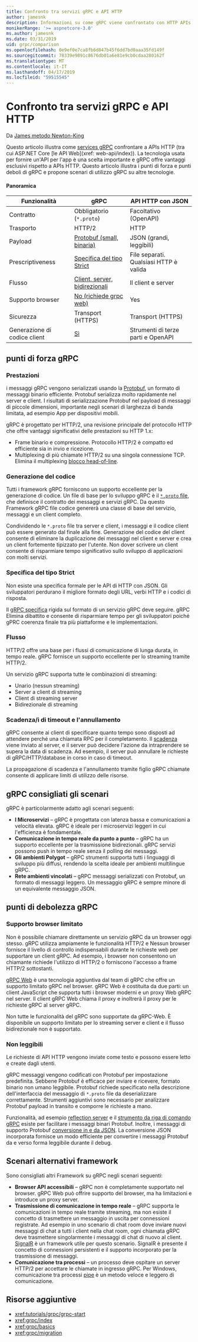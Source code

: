 ```yaml
---
title: Confronto tra servizi gRPC e API HTTP
author: jamesnk
description: Informazioni su come gRPC viene confrontato con HTTP APIs e ciò che è consigliabile sono gli scenari.
monikerRange: '>= aspnetcore-3.0'
ms.author: jamesnk
ms.date: 03/31/2019
uid: grpc/comparison
ms.openlocfilehash: 0e9ef0e7ca8fb6d847b45f6dd7bd0aaa35fd149f
ms.sourcegitcommit: 78339e9891c8676db01a6e81e9cb0cdaa280162f
ms.translationtype: MT
ms.contentlocale: it-IT
ms.lasthandoff: 04/17/2019
ms.locfileid: "59515545"
---
```

# <a name="comparing-grpc-services-with-http-apis"></a>Confronto tra servizi gRPC e API HTTP

Da [James metodo Newton-King](https://twitter.com/jamesnk)

Questo articolo illustra come [services gRPC](https://grpc.io/docs/guides/) confrontare a APIs HTTP (tra cui ASP.NET Core [le API Web](xref: web-api/index)). La tecnologia usata per fornire un'API per l'app è una scelta importante e gRPC offre vantaggi esclusivi rispetto a APIs HTTP. Questo articolo illustra i punti di forza e punti deboli di gRPC e propone scenari di utilizzo gRPC su altre tecnologie.

#### <a name="overview"></a>Panoramica

|    Funzionalità             |    gRPC                                                 |    API HTTP con JSON                       |
|------------------------|---------------------------------------------------------|----------------------------------------------|
|    Contratto            |    Obbligatorio (`*.proto`)                                 |    Facoltativo (OpenAPI)                        |
|    Trasporto           |    HTTP/2                                               |    HTTP                                      |
|    Payload             |    [Protobuf (small, binaria)](#performance)             |    JSON (grandi, leggibili)              |
|    Prescriptiveness    |    [Specifica del tipo Strict](#strict-specification)        |    File separati. Qualsiasi HTTP è valida                  |
|    Flusso           |    [Client, server, bidirezionali](#streaming)         |    Il client e server                            |
|    Supporto browser     |    [No (richiede grpc web)](#limited-browser-support)   |    Yes                                       |
|    Sicurezza            |    Transport (HTTPS)                                    |    Transport (HTTPS)                         |
|    Generazione di codice client     |    [Sì](#code-generation)                              |    Strumenti di terze parti e OpenAPI             |

## <a name="grpc-strengths"></a>punti di forza gRPC

### <a name="performance"></a>Prestazioni

i messaggi gRPC vengono serializzati usando la [Protobuf](https://developers.google.com/protocol-buffers/docs/overview), un formato di messaggi binario efficiente. Protobuf serializza molto rapidamente nel server e client. I risultati di serializzazione Protobuf nel payload di messaggi di piccole dimensioni, importante negli scenari di larghezza di banda limitata, ad esempio App per dispositivi mobili.

gRPC è progettato per HTTP/2, una revisione principale del protocollo HTTP che offre vantaggi significativi delle prestazioni su HTTP 1.x:

* Frame binario e compressione. Protocollo HTTP/2 è compatto ed efficiente sia in invio e ricezione.
* Multiplexing di più chiamate HTTP/2 su una singola connessione TCP. Elimina il multiplexing [blocco head-of-line](https://en.wikipedia.org/wiki/Head-of-line_blocking).

### <a name="code-generation"></a>Generazione del codice

Tutti i framework gRPC forniscono un supporto eccellente per la generazione di codice. Un file di base per lo sviluppo gRPC è il [ `*.proto` file](https://developers.google.com/protocol-buffers/docs/proto3), che definisce il contratto dei messaggi e servizi gRPC. Da questo Framework gRPC file codice genererà una classe di base del servizio, messaggi e un client completo.

Condividendo le `*.proto` file tra server e client, i messaggi e il codice client può essere generato dal finale alla fine. Generazione del codice del client consente di eliminare la duplicazione dei messaggi nel client e server e crea un client fortemente tipizzato per l'utente. Non dover scrivere un client consente di risparmiare tempo significativo sullo sviluppo di applicazioni con molti servizi.

### <a name="strict-specification"></a>Specifica del tipo Strict

Non esiste una specifica formale per le API di HTTP con JSON. Gli sviluppatori perdurano il migliore formato degli URL, verbi HTTP e i codici di risposta.

Il [gRPC specifica](https://github.com/grpc/grpc/blob/master/doc/PROTOCOL-HTTP2.md) rigida sul formato di un servizio gRPC deve seguire. gRPC Elimina dibattito e consente di risparmiare tempo per gli sviluppatori poiché gPRC coerenza finale tra più piattaforme e le implementazioni.

### <a name="streaming"></a>Flusso

HTTP/2 offre una base per i flussi di comunicazione di lunga durata, in tempo reale. gRPC fornisce un supporto eccellente per lo streaming tramite HTTP/2.

Un servizio gRPC supporta tutte le combinazioni di streaming:

* Unario (nessun streaming)
* Server a client di streaming
* Client di streaming server
* Bidirezionale di streaming

### <a name="deadlinetimeouts-and-cancellation"></a>Scadenza/i di timeout e l'annullamento

gRPC consente ai client di specificare quanto tempo sono disposti ad attendere perché una chiamata RPC per il completamento. Il [scadenza](https://grpc.io/blog/deadlines) viene inviato al server, e il server può decidere l'azione da intraprendere se supera la data di scadenza. Ad esempio, il server può annullare le richieste di gRPC/HTTP/database in corso in caso di timeout.

La propagazione di scadenza e l'annullamento tramite figlio gRPC chiamate consente di applicare limiti di utilizzo delle risorse.

## <a name="grpc-recommended-scenarios"></a>gRPC consigliati gli scenari

gRPC è particolarmente adatto agli scenari seguenti:

* **I Microservizi** &ndash; gRPC è progettata con latenza bassa e comunicazioni a velocità elevata. gRPC è ideale per i microservizi leggeri in cui l'efficienza è fondamentale.
* **Comunicazione in tempo reale da punto a punto** &ndash; gRPC ha un supporto eccellente per la trasmissione bidirezionali. gRPC servizi possono push in tempo reale senza il polling dei messaggi.
* **Gli ambienti Polygot** &ndash; gRPC strumenti supporta tutti i linguaggi di sviluppo più diffusi, rendendo la scelta ideale per ambienti multilingue gRPC.
* **Rete ambienti vincolati** &ndash; gRPC messaggi serializzati con Protobuf, un formato di messaggi leggero. Un messaggio gRPC è sempre minore di un equivalente messaggio JSON.

## <a name="grpc-weaknesses"></a>punti di debolezza gRPC

### <a name="limited-browser-support"></a>Supporto browser limitato

Non è possibile chiamare direttamente un servizio gRPC da un browser oggi stesso. gRPC utilizza ampiamente le funzionalità HTTP/2 e Nessun browser fornisce il livello di controllo indispensabili durante le richieste web per supportare un client gRPC. Ad esempio, i browser non consentono un chiamante richiede l'utilizzo di HTTP/2 o forniscono l'accesso a frame HTTP/2 sottostanti.

[gRPC Web](https://grpc.io/docs/tutorials/basic/web.html) è una tecnologia aggiuntiva dal team di gRPC che offre un supporto limitato gRPC nel browser. gRPC Web è costituita da due parti: un client JavaScript che supporta tutti i browser moderni e un proxy Web gRPC nel server. Il client gRPC Web chiama il proxy e inoltrerà il proxy per le richieste gRPC al server gRPC.

Non tutte le funzionalità del gRPC sono supportate da gRPC-Web. È disponibile un supporto limitato per lo streaming server e client e il flusso bidirezionale non è supportato.

### <a name="not-human-readable"></a>Non leggibili

Le richieste di API HTTP vengono inviate come testo e possono essere letto e create dagli utenti.

gRPC messaggi vengono codificati con Protobuf per impostazione predefinita. Sebbene Protobuf è efficace per inviare e ricevere, formato binario non umano leggibile. Protobuf richiede specificato nella descrizione dell'interfaccia del messaggio di `*.proto` file da deserializzare correttamente. Strumenti aggiuntivi sono necessario per analizzare Protobuf payload in transito e comporre le richieste a mano.

Funzionalità, ad esempio [reflection server](https://github.com/grpc/grpc/blob/master/doc/server-reflection.md) e il [strumento da riga di comando gRPC](https://github.com/grpc/grpc/blob/master/doc/command_line_tool.md) esiste per facilitare i messaggi binari Protobuf. Inoltre, i messaggi di supporto Protobuf [conversione in e da JSON](https://developers.google.com/protocol-buffers/docs/proto3#json). La conversione JSON incorporata fornisce un modo efficiente per convertire i messaggi Protobuf da e verso forma leggibile durante il debug.

## <a name="alternative-framework-scenarios"></a>Scenari alternativi framework

Sono consigliati altri Framework su gRPC negli scenari seguenti:

* **Browser API accessibili** &ndash; gRPC non è completamente supportato nel browser. gRPC Web può offrire supporto del browser, ma ha limitazioni e introduce un proxy server.
* **Trasmissione di comunicazione in tempo reale** &ndash; gRPC supporta le comunicazioni in tempo reale tramite streaming, ma non esiste il concetto di trasmettere un messaggio in uscita per connessioni registrate. Ad esempio in uno scenario di chat room dove inviare nuovi messaggi di chat a tutti i client nella chat room, ogni chiamata gRPC deve trasmettere singolarmente i messaggi di chat di nuovo al client. [SignalR](xref:signalr/introduction) è un framework utile per questo scenario. SignalR è presente il concetto di connessioni persistenti e il supporto incorporato per la trasmissione di messaggi.
* **Comunicazione tra processi** &ndash; un processo deve ospitare un server HTTP/2 per accettare le chiamate in ingresso gRPC. Per Windows, comunicazione tra processi [pipe](/dotnet/standard/io/pipe-operations) è un metodo veloce e leggero di comunicazione.

## <a name="additional-resources"></a>Risorse aggiuntive

* <xref:tutorials/grpc/grpc-start>
* <xref:grpc/index>
* <xref:grpc/basics>
* <xref:grpc/migration>

